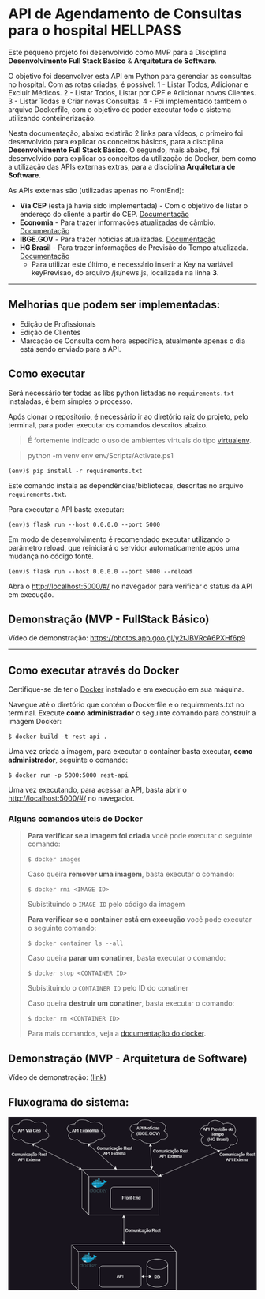 # API de Agendamento de Consultas para o hospital HELLPASS

Este pequeno projeto foi desenvolvido como MVP para a Disciplina **Desenvolvimento Full Stack Básico** & **Arquitetura de Software**.

O objetivo foi desenvolver esta API em Python para gerenciar as consultas no hospital.
Com as rotas criadas, é possível:
1 - Listar Todos, Adicionar e Excluir Médicos.
2 - Listar Todos, Listar por CPF e Adicionar novos Clientes.
3 - Listar Todas e Criar novas Consultas. 
4 - Foi implementado também o arquivo Dockerfile, com o objetivo de poder executar todo o sistema utilizando conteinerização. 

Nesta documentação, abaixo existirão 2 links para vídeos, o primeiro foi desenvolvido para explicar os conceitos básicos, para a disciplina **Desenvolvimento Full Stack Básico**. O segundo, mais abaixo, foi desenvolvido para explicar os conceitos da utilização do Docker, bem como a utilização das APIs externas extras, para a disciplina **Arquitetura de Software**.

As APIs externas são (utilizadas apenas no FrontEnd):
- **Via CEP** (esta já havia sido implementada) - Com o objetivo de listar o endereço do cliente a partir do CEP. [Documentação](http://viacep.com.br/)
- **Economia** - Para trazer informações atualizadas de câmbio. [Documentação](https://economia.awesomeapi.com.br/last/USD-BRL,EUR-BRL,BTC-BRL)
- **IBGE.GOV** - Para trazer notícias atualizadas. [Documentação](https://servicodados.ibge.gov.br/api/docs/noticias?versao=3)
- **HG Brasil** - Para trazer informações de Previsão do Tempo atualizada. [Documentação](https://console.hgbrasil.com/documentation/weather)
  - Para utilizar este último, é necessário inserir a Key na variável keyPrevisao, do arquivo /js/news.js, localizada na linha **3**.
---

## Melhorias que podem ser implementadas:
- Edição de Profissionais
- Edição de Clientes
- Marcação de Consulta com hora específica, atualmente apenas o dia está sendo enviado para a API.

## Como executar

Será necessário ter todas as libs python listadas no `requirements.txt` instaladas, é bem simples o processo.

Após clonar o repositório, é necessário ir ao diretório raiz do projeto, pelo terminal, para poder executar os comandos descritos abaixo.

> É fortemente indicado o uso de ambientes virtuais do tipo [virtualenv](https://virtualenv.pypa.io/en/latest/installation.html).

> python -m venv env
> env/Scripts/Activate.ps1  

```
(env)$ pip install -r requirements.txt
```

Este comando instala as dependências/bibliotecas, descritas no arquivo `requirements.txt`.

Para executar a API  basta executar:

```
(env)$ flask run --host 0.0.0.0 --port 5000
```

Em modo de desenvolvimento é recomendado executar utilizando o parâmetro reload, que reiniciará o servidor
automaticamente após uma mudança no código fonte. 

```
(env)$ flask run --host 0.0.0.0 --port 5000 --reload
```

Abra o [http://localhost:5000/#/](http://localhost:5000/#/) no navegador para verificar o status da API em execução.

## Demonstração (MVP - FullStack Básico)
Vídeo de demonstração: https://photos.app.goo.gl/y2tJBVRcA6PXHf6p9

---
## Como executar através do Docker

Certifique-se de ter o [Docker](https://docs.docker.com/engine/install/) instalado e em execução em sua máquina.

Navegue até o diretório que contém o Dockerfile e o requirements.txt no terminal.
Execute **como administrador** o seguinte comando para construir a imagem Docker:

```
$ docker build -t rest-api .
```

Uma vez criada a imagem, para executar o container basta executar, **como administrador**, seguinte o comando:

```
$ docker run -p 5000:5000 rest-api
```

Uma vez executando, para acessar a API, basta abrir o [http://localhost:5000/#/](http://localhost:5000/#/) no navegador.



### Alguns comandos úteis do Docker

>**Para verificar se a imagem foi criada** você pode executar o seguinte comando:
>
>```
>$ docker images
>```
>
> Caso queira **remover uma imagem**, basta executar o comando:
>```
>$ docker rmi <IMAGE ID>
>```
>Subistituindo o `IMAGE ID` pelo código da imagem
>
>**Para verificar se o container está em exceução** você pode executar o seguinte comando:
>
>```
>$ docker container ls --all
>```
>
> Caso queira **parar um conatiner**, basta executar o comando:
>```
>$ docker stop <CONTAINER ID>
>```
>Subistituindo o `CONTAINER ID` pelo ID do conatiner
>
>
> Caso queira **destruir um conatiner**, basta executar o comando:
>```
>$ docker rm <CONTAINER ID>
>```
>Para mais comandos, veja a [documentação do docker](https://docs.docker.com/engine/reference/run/).

## Demonstração (MVP - Arquitetura de Software)
Vídeo de demonstração: ([link](https://photos.app.goo.gl/U25cpr6sins3gVzTA))

## Fluxograma do sistema:
![Fluxograma do sistema](/image/fluxogramaHellpass.drawio.png)
